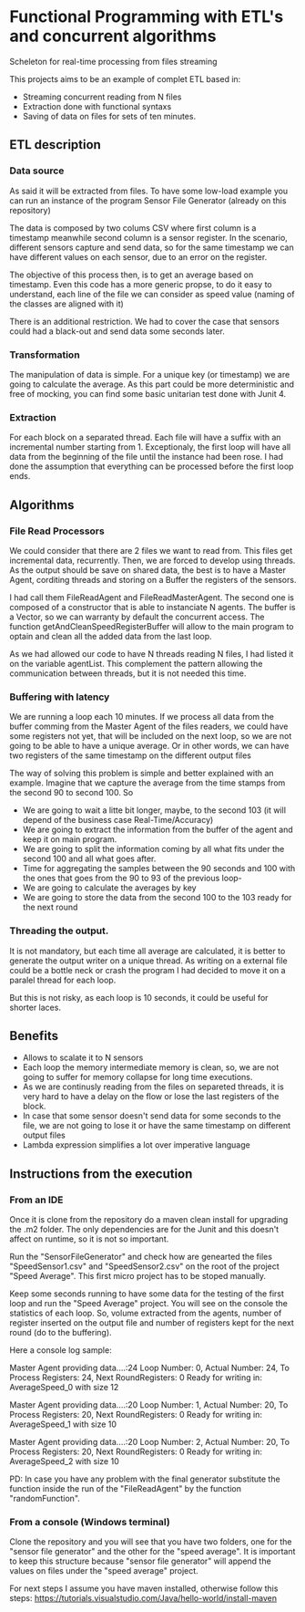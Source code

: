 # Functional Programming with ETL's and concurrent algorithms
Scheleton for real-time processing from files streaming

This projects aims to be an example of complet ETL based in:
* Streaming concurrent reading from N files
* Extraction done with functional syntaxs
* Saving of data on files for sets of ten minutes.

## ETL description

### Data source

As said it will be extracted from files. To have some low-load example you can run an instance of the program Sensor File Generator (already on this repository)

The data is composed by two colums CSV where first column is a timestamp meanwhile second column is a sensor register. In the scenario, different sensors capture and send data, so for the same timestamp we can have different values on each sensor, due to an error on the register.

The objective of this process then, is to get an average based on timestamp. Even this code has a more generic propse, to do it easy to understand, each line of the file we can consider as speed value (naming of the classes are aligned with it)

There is an additional restriction. We had to cover the case that sensors could had a black-out and send data some seconds later.

### Transformation

The manipulation of data is simple. For a unique key (or timestamp) we are going to calculate the average. As this part could be more deterministic and free of mocking, you can find some basic unitarian test done with Junit 4.

### Extraction

For each block on a separated thread. Each file will have a suffix with an incremental number starting from 1. Exceptionaly, the first loop will have all data from the beginning of the file until the instance had been rose. I had done the assumption that everything can be processed before the first loop ends.

## Algorithms

### File Read Processors

We could consider that there are 2 files we want to read from. This files get incremental data, recurrently. Then, we are forced to develop using threads. As the output should be save on shared data, the best is to have a Master Agent, corditing threads and storing on a Buffer the registers of the sensors.

I had call them FileReadAgent and FileReadMasterAgent. The second one is composed of a constructor that is able to instanciate N agents. The buffer is a Vector, so we can warranty by default the concurrent access. The function getAndCleanSpeedRegisterBuffer will allow to the main program to optain and clean all the added data from the last loop.

As we had allowed our code to have N threads reading N files, I had listed it on the variable agentList. This complement the pattern allowing the communication between threads, but it is not needed this time.

### Buffering with latency

We are running a loop each 10 minutes. If we process all data from the buffer comming from the Master Agent of the files readers, we could have some registers not yet, that will be included on the next loop, so we are not going to be able to have a unique average.
Or in other words, we can have two registers of the same timestamp on the different output files

The way of solving this problem is simple and better explained with an example. Imagine that we capture the average from the time stamps from the second 90 to second 100. So
* We are going to wait a litte bit longer, maybe, to the second 103 (it will depend of the business case Real-Time/Accuracy)
* We are going to extract the information from the buffer of the agent and keep it on main program.
* We are going to split the information coming by all what fits under the second 100 and all what goes after.
* Time for aggregating the samples between the 90 seconds and 100 with the ones that goes from the 90 to 93 of the previous loop-
* We are going to calculate the averages by key
* We are going to store the data from the second 100 to the 103 ready for the next round

### Threading the output.

It is not mandatory, but each time all average are calculated, it is better to generate the output writer on a unique thread. As writing on a external file could be a bottle neck or crash the program I had decided to move it on a paralel thread for each loop.

But this is not risky, as each loop is 10 seconds, it could be useful for shorter laces.

## Benefits

* Allows to scalate it to N sensors
* Each loop the memory intermediate memory is clean, so, we are not going to suffer for memory collapse for long time executions.
* As we are continusly reading from the files on separeted threads, it is very hard to have a delay on the flow or lose the last registers of the block.
* In case that some sensor doesn't send data for some seconds to the file, we are not going to lose it or have the same timestamp on different output files
* Lambda expression simplifies a lot over imperative language

## Instructions from the execution

### From an IDE

Once it is clone from the repository do a maven clean install for upgrading the .m2 folder. The only dependencies are for the Junit and this doesn't affect on runtime, so it is not so important.

Run the "SensorFileGenerator" and check how are genearted the files "SpeedSensor1.csv" and "SpeedSensor2.csv" on the root of the project "Speed Average". This first micro project has to be stoped manually.

Keep some seconds running to have some data for the testing of the first loop and run the "Speed Average" project. You will see on the console the statistics of each loop. So, volume extracted from the agents, number of register inserted on the output file and number of registers kept for the next round (do to the buffering).

Here a console log sample:

Master Agent providing data....:24
Loop Number: 0, Actual Number: 24, To Process Registers: 24, Next RoundRegisters: 0
Ready for writing in: AverageSpeed_0 with size 12

Master Agent providing data....:20
Loop Number: 1, Actual Number: 20, To Process Registers: 20, Next RoundRegisters: 0
Ready for writing in: AverageSpeed_1 with size 10

Master Agent providing data....:20
Loop Number: 2, Actual Number: 20, To Process Registers: 20, Next RoundRegisters: 0
Ready for writing in: AverageSpeed_2 with size 10

PD: In case you have any problem with the final generator substitute the function inside the run of the "FileReadAgent" by the function "randomFunction".

### From a console (Windows terminal)

Clone the repository and you will see that you have two folders, one for the "sensor file generator" and the other for the "speed average". It is important to keep this structure because "sensor file generator" will append the values on files under the "speed average" project.

For next steps I assume you have maven installed, otherwise follow this steps: https://tutorials.visualstudio.com/Java/hello-world/install-maven
